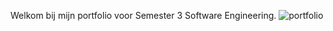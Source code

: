 Welkom bij mijn portfolio voor Semester 3 Software Engineering.
![portfolio](https://user-images.githubusercontent.com/99723279/162426172-4e7c6a66-a681-4d1b-8672-afa4e98d3dda.gif)
